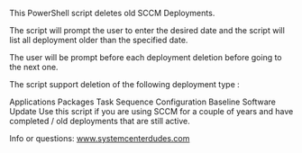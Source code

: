 This PowerShell script deletes old SCCM Deployments.

The script will prompt the user to enter the desired date and the script will list all deployment older than the specified date.

The user will be prompt before each deployment deletion before going to the next one.

The script support deletion of the following deployment type :

Applications
Packages
Task Sequence
Configuration Baseline
Software Update
Use this script if you are using SCCM for a couple of years and have completed / old deployments that are still active.

Info or questions: www.systemcenterdudes.com

